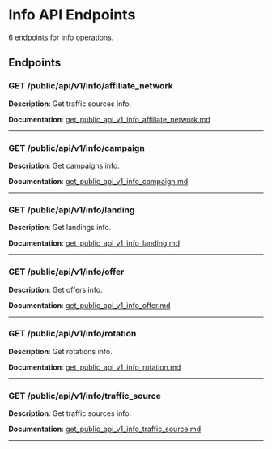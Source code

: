 # Info API Endpoints

6 endpoints for info operations.

## Endpoints

### GET /public/api/v1/info/affiliate_network

**Description**: Get traffic sources info.

**Documentation**: [get_public_api_v1_info_affiliate_network.md](get_public_api_v1_info_affiliate_network.md)

---

### GET /public/api/v1/info/campaign

**Description**: Get campaigns info.

**Documentation**: [get_public_api_v1_info_campaign.md](get_public_api_v1_info_campaign.md)

---

### GET /public/api/v1/info/landing

**Description**: Get landings info.

**Documentation**: [get_public_api_v1_info_landing.md](get_public_api_v1_info_landing.md)

---

### GET /public/api/v1/info/offer

**Description**: Get offers info.

**Documentation**: [get_public_api_v1_info_offer.md](get_public_api_v1_info_offer.md)

---

### GET /public/api/v1/info/rotation

**Description**: Get rotations info.

**Documentation**: [get_public_api_v1_info_rotation.md](get_public_api_v1_info_rotation.md)

---

### GET /public/api/v1/info/traffic_source

**Description**: Get traffic sources info.

**Documentation**: [get_public_api_v1_info_traffic_source.md](get_public_api_v1_info_traffic_source.md)

---

